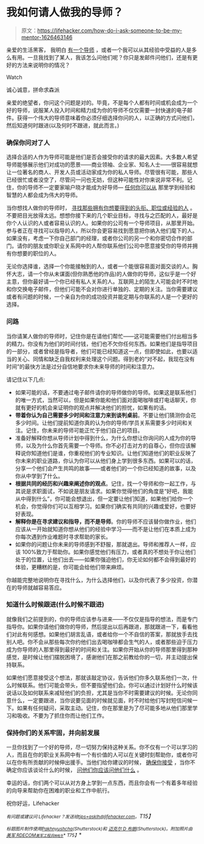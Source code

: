 # 我如何请人做我的导师？

> 原文：<https://lifehacker.com/how-do-i-ask-someone-to-be-my-mentor-1626463146>

亲爱的生活黑客，
我明白 [有一个导师](https://lifehacker.com/find-a-mentor-to-take-your-career-to-the-next-level-5990246) ，或者一个我可以从其经验中受益的人是多么有用。一旦我找到了某人，我该怎么问他们呢？你只是发邮件问他们，还是有更好的方法来说明你的情况？

Watch

诚心诚意，拼命求森派

亲爱的绝望者，你问这个问题是对的。毕竟，不是每个人都有时间或机会成为一个好的导师，说服某人投入时间和精力成为你的导师不仅仅需要一封快速的电子邮件。获得一个伟大的导师意味着你必须仔细选择你问的人，以正确的方式问他们，然后知道何时跟进(以及何时不跟进，就此而言。)

### 确保你问对了人

选择合适的人作为导师可能是他们是否会接受你的请求的最大因素。大多数人希望导师能够展示他们对成功的愿景——商业领袖、企业家、知名人士——很容易就想让一位著名的商人、开发人员或活动家成为你的私人导师。尽管很有可能，那些人已经很忙或者没空了，尽管问一问也无妨，但这种可能性对你来说非常不利。记住，你的导师不一定要家喻户晓才能成为好导师— [任何你可以从](https://lifehacker.com/5-people-you-should-regularly-talk-shop-with-for-a-bett-1597872946) 那里学到经验和智慧的人都会成为伟大的导师。

当你想找人做你的导师时， [寻找那些拥有你想要得到的头衔、职位或经验的人](http://lifehacker.com/how-to-find-a-mentor-213879) 。不要把目光放得太远。想想你接下来的几个职业目标，寻找与之匹配的人，最好是你个人认识的人或者容易认识的人。如果你的公司有一个导师项目，从那里开始。参与者正在寻找可以指导的人，所以你会更容易找到愿意把你纳入他们麾下的人。如果没有，考虑一下你自己部门的经理，或者你公司的另一个和你密切合作的部门。请你的朋友或你职业关系网中的人帮你联系他们公司中愿意接受你的导师并拥有你想要的职位的人。

无论你选择谁，选择一个你能接触到的人，或者一个能很容易面对面交谈的人。胸怀大志，请一个你从未谋面(但你熟悉他的作品)的人做你的导师，这似乎是一个好主意，但你最好请一个你已经有私人关系的人。互联网上的陌生人可能会时不时地和你交换电子邮件，但他们可能不会对你进行单独的、定期的关注。当你需要建议或者有问题的时候，一个亲自为你的成功投资并能定期与你联系的人是一个更好的选择。

### 问路

当你请某人做你的导师时，记住你是在请他们帮忙——这可能需要他们付出相当多的精力。你没有为他们的时间付钱，他们也不欠你任何东西。如果他们是指导项目的一部分，或者曾经是指导者，他们可能已经知道这一点，但即使如此，也要以适当的关心、同情和缺乏自我权利来处理这个问题。得到老的“对不起，我现在没有时间”的最快方法是过分自信地要求你未来导师的时间和注意力。

请记住以下几点:

*   如果可能的话，不要通过电子邮件请你的导师做你的导师。如果这是联系他们的唯一方式，当然可以，但是如果你能和他们面对面喝咖啡或打电话聊天，你就有更好的机会来证明你的观点并解决他们的担忧，如果有的话。
*   **带着你认为自己需要多少时间和注意力来到谈判桌前**。不要让他们猜测你会花多少时间。让他们提前知道你真的认为你的导师/学员关系需要多少时间和关注。记住，你未来的导师可能正忙于他们自己的项目。
*   准备好解释你想从导师计划中得到什么，为什么你想让你询问的人成为你的导师，以及为什么你首先需要一个导师。你不必打击对方的自尊心，但你应该解释说你知道他们是谁，你重视他们的专业知识。让他们知道他们的职业反映了你未来的职业道路，你认为你可以从他们身上学到很多东西。如果可以的话，分享一个他们会产生共鸣的故事——或者他们的一个你已经知道的故事，以及你从中学到了什么。
*   **根据共同的经历和兴趣来阐述你的观点**。记住，找一个导师和你一起工作，与其说是求职面试，不如说是朋友请求。如果你觉得他们的角度是“好吧，我能从中得到什么”，你可能会想退出，但一定要让他们知道，如果他们给你一个机会，你觉得你们可以互相学习。如果你们确实有共同的兴趣或爱好，也要好好表现。
*   **解释你是在寻求建议和指导，而不是导师**。你的导师不应该替你做作业，他们应该从一开始就知道你想从他们的经验中学习——而不是让他们在本质上成为你每次遇到作业难题时寻求帮助的家长。
*   如果你的问题让你未来的导师感到不舒服，那就退出。导师和推荐人一样，应该 100%致力于帮助你。如果你感觉他们有压力，或者真的不想处于你让他们处于的位置，让他们出去——如果你强迫他们，你无论如何都不会得到最好的体验，更糟糕的是，你可能会给他们带来麻烦。

你越能完整地说明你在寻找什么，为什么选择他们，以及你代表了多少投资，你潜在的导师就越容易答应。

### 知道什么时候跟进(什么时候不跟进)

就像我们之前提到的，你的导师应该参与进来——不仅仅是指导的想法，而是专门指导你。如果你请他们做你的导师，然后提出以后再跟进，那就跟进一下，看看他们对此有何感想。如果他们胡言乱语，或者给你一个不自信的答案，那就放手去找别人吧。你不会从那些每次你约他们出去喝咖啡都会生气的人，或者那些迫于压力成为你导师的人那里得到最好的时间和关注。如果你开始从你的导师那里得到那种感觉，是时候让他们摆脱困境了，感谢他们在那之前教给你的一切，并主动提出保持联系。

如果他们愿意接受这个想法，那就该敲定协议，告诉他们你多久联系他们一次，什么时候联系。他们可能会带头，但不要指望他们会。你可以通过计划好什么时候该说话以及如何联系来减轻他们的负担，尤其是当你不时需要建议的时候。无论你同意什么，一定要跟进，当你说要见面的时候就见面，时不时给他们写封短信问候一下。如果有任何疑问，采取主动。记住，你在那里是为了尽可能多地从他们那里学习和吸收。不要为了抓住你而让他们工作。

### 保持你们的关系牢固，并向前发展

一旦你找到了一个好的导师，尽一切努力保持这种关系。你不仅有一个可以学习的人，而且在你的职业关系网中有一个有价值的人可以在关键时刻帮助你，或者你可以在你有所贡献的时候伸出援手。当他们给你建议的时候， [确保你接受](http://www.badlanguage.net/how-to-ask-someone-to-be-your-business-mentor) ，当你不确定你应该谈论什么的时候， [问他们你应该问他们什么](https://lifehacker.com/ask-your-mentor-what-you-should-be-asking-them-391627) 。

幸运的话，你们两个可以从对方身上学到一点东西，而且你会有一个有着多年经验的向导来帮助你在困难的职业和工作中航行。

祝你好运，Lifehacker

*<small>有问题或建议问 Lifehacker？发送给</small>*[*<small>tips+asklh@lifehacker.com</small>*](mailto:tips+asklh@lifehacker.com)*<small>。</small>T15】*

*<small>标题图片制作使用</small>*[*<small>Pakhnyushcha</small>*](http://www.shutterstock.com/pic.mhtml?id=189531950&src=id)*<small>(Shutterstock)和</small>* [*<small>迈克尔 D 布朗</small>*](http://www.shutterstock.com/pic.mhtml?id=153520187&src=id)*<small>(Shutterstock)。附加照片由</small>* [*<small>美军 RDECOM</small>*](https://www.flickr.com/photos/rdecom/4518289327)*<small>*[*<small>美军工程兵</small>*](https://www.flickr.com/photos/usacehq/6795590310)*<small></small>*<small>[<small>神枪手</small>](http://www.shutterstock.com/pic.mhtml?id=146407265&src=id)</small>* *T75】*</small>*

*<small></small>*